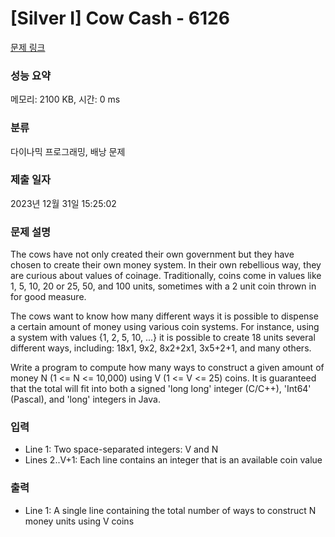 # [Silver I] Cow Cash - 6126 

[문제 링크](https://www.acmicpc.net/problem/6126) 

### 성능 요약

메모리: 2100 KB, 시간: 0 ms

### 분류

다이나믹 프로그래밍, 배낭 문제

### 제출 일자

2023년 12월 31일 15:25:02

### 문제 설명

<p>The cows have not only created their own government but they have chosen to create their own money system. In their own rebellious way, they are curious about values of coinage. Traditionally, coins come in values like 1, 5, 10, 20 or 25, 50, and 100 units, sometimes with a 2 unit coin thrown in for good measure.</p>

<p>The cows want to know how many different ways it is possible to dispense a certain amount of money using various coin systems.  For instance, using a system with values {1, 2, 5, 10, ...} it is possible to create 18 units several different ways, including: 18x1, 9x2, 8x2+2x1, 3x5+2+1, and many others.</p>

<p>Write a program to compute how many ways to construct a given amount of money N (1 <= N <= 10,000) using V (1 <= V <= 25) coins. It is guaranteed that the total will fit into both a signed 'long long' integer (C/C++), 'Int64' (Pascal), and 'long' integers in Java.</p>

### 입력 

 <ul>
	<li>Line 1: Two space-separated integers: V and N</li>
	<li>Lines 2..V+1: Each line contains an integer that is an available coin value</li>
</ul>

### 출력 

 <ul>
	<li>Line 1: A single line containing the total number of ways to construct N money units using V coins</li>
</ul>

